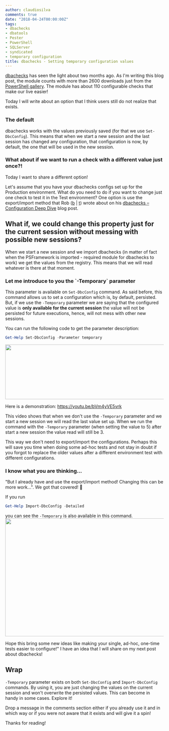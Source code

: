 ```yaml
---
author: claudiosilva
comments: true
date: "2018-04-24T00:00:00Z"
tags:
- dbachecks
- dbatools
- Pester
- PowerShell
- SQLServer
- syndicated
- temporary configuration
title: dbachecks - Setting temporary configuration values
---
```

<a href="https://dbachecks.io">dbachecks</a> has seen the light about two months ago. As I'm writing this blog post, the module counts with more than 2600 downloads just from the <a href="https://www.powershellgallery.com/packages/dbachecks">PowerShell gallery</a>.
The module has about 110 configurable checks that make our live easier!

Today I will write about an option that I think users still do not realize that exists.

<h3>The default</h3>

dbachecks works with the values previously saved (for that we use `Set-DbcConfig`). This means that when we start a new session and the last session has changed any configuration, that configuration is now, by default, the one that will be used in the new session.

<h3>What about if we want to run a check with a different value just once?!</h3>

Today I want to share a different option!

Let's assume that you have your dbachecks configs set up for the Production environment. What do you need to do if you want to change just one check to test it in the Test environment?
One option is use the export/import method that Rob (<a href="https://sqldbawithabeard.com/">b</a> \| <a href="https://twitter.com/sqldbawithbeard">t</a>) wrote about on his <a href="https://sqldbawithabeard.com/2018/02/22/dbachecks-configuration-deep-dive/">dbachecks – Configuration Deep Dive</a> blog post.

<h2>What if, we could change this property just for the current session without messing with possible new sessions?</h2>

When we start a new session and we import dbachecks (in matter of fact when the PSFramework is imported - required module for dbachecks to work) we get the values from the registry. This means that we will read whatever is there at that moment.

<h3>Let me introduce to you the `-Temporary` parameter</h3>

This parameter is available on `Set-DbcConfig` command. As said before, this command allows us to set a configuration which is, by default, persisted. But, if we use the `-Temporary` parameter we are saying that the configured value is <strong>only available for the current session</strong> the value will not be persisted for future executions, hence, will not mess with other new sessions.

You can run the following code to get the parameter description:
``` powershell
Get-Help Set-DbcConfig -Parameter temporary
```
<a href="https://claudioessilva.github.io/img/2018/03/temporaryparameter_helpdescription.png"><img src="https://claudioessilva.github.io/img/2018/03/temporaryparameter_helpdescription.png?w=656" alt="" width="656" height="174" class="aligncenter size-large wp-image-1351" /></a>

Here is a demonstration:
https://youtu.be/bVm4yVE5vrk

This video shows that when we don't use the `-Temporary` parameter and we start a new session we will read the last value set up. When we run the command with the `-Temporary` parameter (when setting the value to 5) after start a new session the value read will still be 3.

This way we don't need to export/import the configurations. Perhaps this will save you time when doing some ad-hoc tests and not stay in doubt if you forgot to replace the older values after a different environment test with different configurations.

<h3>I know what you are thinking...</h3>

"But I already have and use the export/import method! Changing this can be more work...".
We got that covered! 💪

If you run
``` powershell
Get-Help Import-DbcConfig -Detailed
```
you can see the `-Temporary` is also available in this command.
<a href="https://claudioessilva.github.io/img/2018/04/gethelp_importdbcconfig_temporaryparameter.png"><img src="https://claudioessilva.github.io/img/2018/04/gethelp_importdbcconfig_temporaryparameter.png?w=656" alt="" width="656" height="375" class="aligncenter size-large wp-image-1356" /></a>

Hope this bring some new ideas like making your single, ad-hoc, one-time tests easier to configure!"
I have an idea that I will share on my next post about dbachecks!

<h2>Wrap</h2>

`-Temporary` parameter exists on both `Set-DbcConfig` and `Import-DbcConfig` commands.
By using it, you are just changing the values on the current session and won't overwrite the persisted values. This can become in handy in some cases.
Explore it!

Drop a message in the comments section either if you already use it and in which way or if you were not aware that it exists and will give it a spin!

Thanks for reading!
